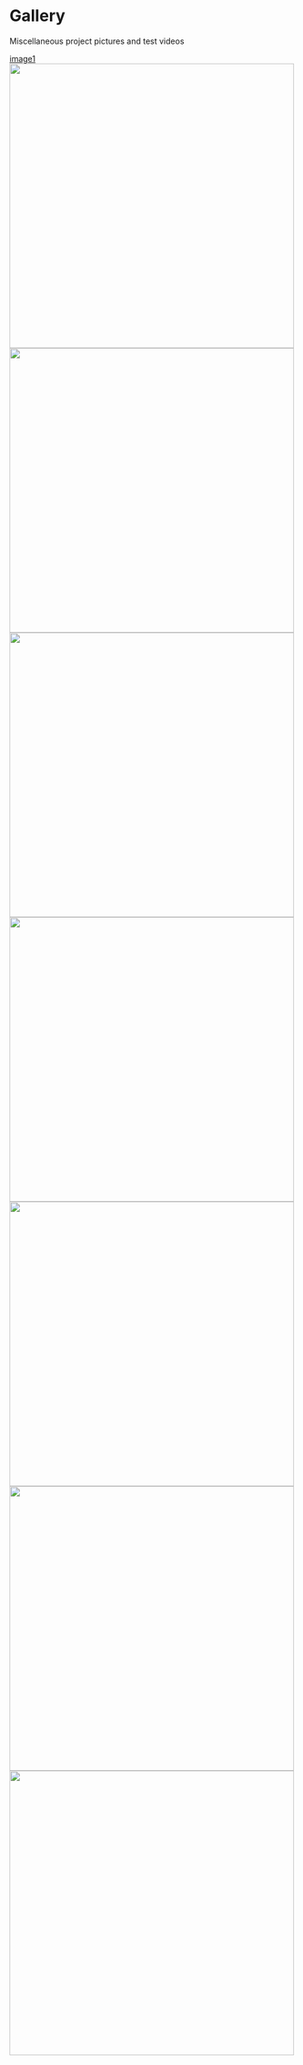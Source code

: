 # Gallery

Miscellaneous project pictures and test videos

[image1](/Photos/20220424_180313.jpg)
<img src='https://github.com/matt-nolan11/matt-nolan11.github.io/blob/main/Photos/20220426_230324.jpg' width="500">
<img src='https://github.com/matt-nolan11/matt-nolan11.github.io/blob/main/Photos/20220426_234254.jpg' width="500">
<img src='https://github.com/matt-nolan11/matt-nolan11.github.io/blob/main/Photos/IMG_6103.jpg' width="500">
<img src='https://github.com/matt-nolan11/matt-nolan11.github.io/blob/main/Photos/IMG_6105.jpg' width="500">
<img src='https://github.com/matt-nolan11/matt-nolan11.github.io/blob/main/Photos/IMG_6107.jpg' width="500">
<img src='https://github.com/matt-nolan11/matt-nolan11.github.io/blob/main/Photos/IMG_6109.jpg' width="500">
<img src='https://github.com/matt-nolan11/matt-nolan11.github.io/blob/main/Photos/IMG_6110.jpg' width="500">
